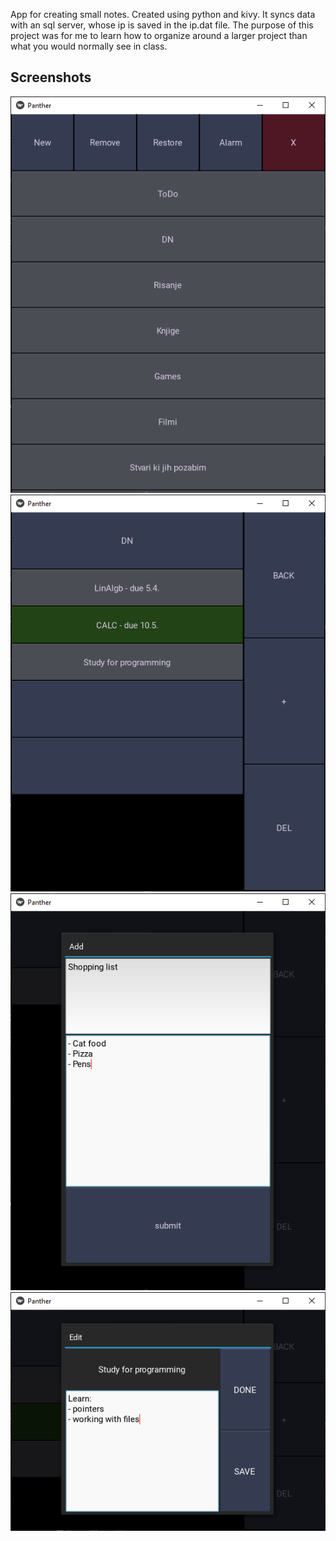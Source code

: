 App for creating small notes. Created using python and kivy. It syncs data with an sql server, whose ip is saved in the ip.dat file. The purpose of this project was for me to learn how to organize around a larger project than what you would normally see in class. 

## Screenshots
![](img0.png)![](img1.png)
![](img2.png)![](img3.png)
